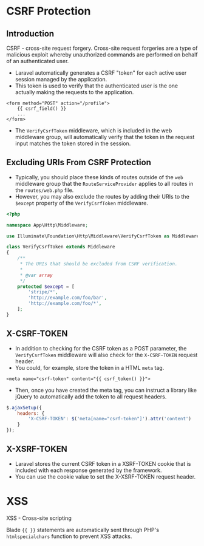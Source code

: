 # CSRF Protection

## Introduction

CSRF - cross-site request forgery.
Cross-site request forgeries are a type of malicious exploit whereby unauthorized commands are performed on behalf of an authenticated user.

* Laravel automatically generates a CSRF "token" for each active user session managed by the application.
* This token is used to verify that the authenticated user is the one actually making the requests to the application.

```blade
<form method="POST" action="/profile">
    {{ csrf_field() }}
    ...
</form>
```

* The `VerifyCsrfToken` middleware, which is included in the web middleware group, will automatically verify that the token in the request input matches the token stored in the session.

## Excluding URIs From CSRF Protection

* Typically, you should place these kinds of routes outside of the `web` middleware group that the  `RouteServiceProvider` applies to all routes in the `routes/web.php` file.
* However, you may also exclude the routes by adding their URIs to the `$except` property of the `VerifyCsrfToken` middleware.

```php
<?php

namespace App\Http\Middleware;

use Illuminate\Foundation\Http\Middleware\VerifyCsrfToken as Middleware;

class VerifyCsrfToken extends Middleware
{
    /**
     * The URIs that should be excluded from CSRF verification.
     *
     * @var array
     */
    protected $except = [
        'stripe/*',
        'http://example.com/foo/bar',
        'http://example.com/foo/*',
    ];
}
```

## X-CSRF-TOKEN

* In addition to checking for the CSRF token as a POST parameter, the `VerifyCsrfToken` middleware will also check for the `X-CSRF-TOKEN` request header.
* You could, for example, store the token in a HTML `meta` tag.

```
<meta name="csrf-token" content="{{ csrf_token() }}">
```

* Then, once you have created the meta tag, you can instruct a library like jQuery to automatically add the token to all request headers. 

```js
$.ajaxSetup({
    headers: {
        'X-CSRF-TOKEN': $('meta[name="csrf-token"]').attr('content')
    }
});
```

## X-XSRF-TOKEN

* Laravel stores the current CSRF token in a XSRF-TOKEN cookie that is included with each response generated by the framework.
* You can use the cookie value to set the X-XSRF-TOKEN request header.

# XSS

XSS - Cross-site scripting

Blade `{{ }}` statements are automatically sent through PHP's `htmlspecialchars` function to prevent XSS attacks.
